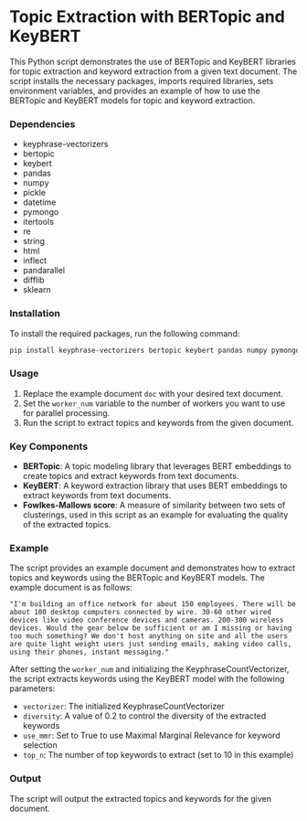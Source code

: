 # Topic Extraction with BERTopic and KeyBERT

This Python script demonstrates the use of BERTopic and KeyBERT libraries for topic extraction and keyword extraction from a given text document. The script installs the necessary packages, imports required libraries, sets environment variables, and provides an example of how to use the BERTopic and KeyBERT models for topic and keyword extraction.

### Dependencies

- keyphrase-vectorizers
- bertopic
- keybert
- pandas
- numpy
- pickle
- datetime
- pymongo
- itertools
- re
- string
- html
- inflect
- pandarallel
- difflib
- sklearn

### Installation

To install the required packages, run the following command:

```bash
pip install keyphrase-vectorizers bertopic keybert pandas numpy pymongo itertools re string html inflect pandarallel difflib sklearn
```

### Usage

1. Replace the example document `doc` with your desired text document.
2. Set the `worker_num` variable to the number of workers you want to use for parallel processing.
3. Run the script to extract topics and keywords from the given document.

### Key Components

- **BERTopic**: A topic modeling library that leverages BERT embeddings to create topics and extract keywords from text documents.
- **KeyBERT**: A keyword extraction library that uses BERT embeddings to extract keywords from text documents.
- **Fowlkes-Mallows score**: A measure of similarity between two sets of clusterings, used in this script as an example for evaluating the quality of the extracted topics.

### Example

The script provides an example document and demonstrates how to extract topics and keywords using the BERTopic and KeyBERT models. The example document is as follows:

```
"I'm building an office network for about 150 employees. There will be about 100 desktop computers connected by wire. 30-60 other wired devices like video conference devices and cameras. 200-300 wireless devices. Would the gear below be sufficient or am I missing or having too much something? We don't host anything on site and all the users are quite light weight users just sending emails, making video calls, using their phones, instant messaging."
```

After setting the `worker_num` and initializing the KeyphraseCountVectorizer, the script extracts keywords using the KeyBERT model with the following parameters:

- `vectorizer`: The initialized KeyphraseCountVectorizer
- `diversity`: A value of 0.2 to control the diversity of the extracted keywords
- `use_mmr`: Set to True to use Maximal Marginal Relevance for keyword selection
- `top_n`: The number of top keywords to extract (set to 10 in this example)

### Output

The script will output the extracted topics and keywords for the given document.